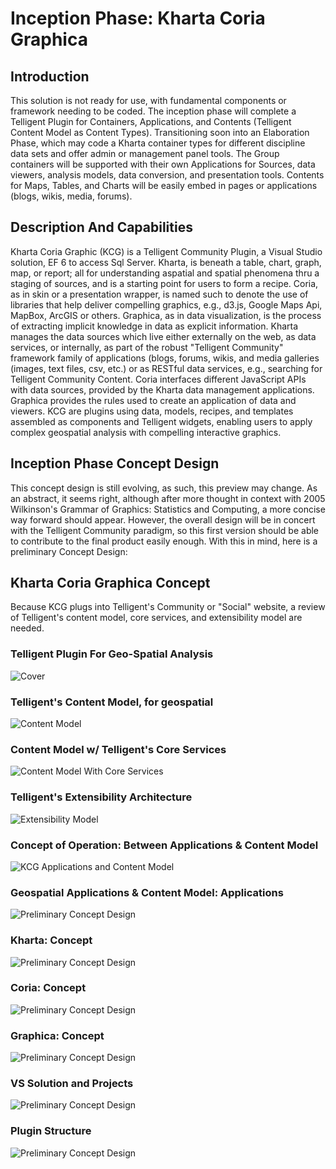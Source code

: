 # Inception Phase: Kharta Coria Graphica
## Introduction
This solution is not ready for use, with fundamental components or framework needing to be coded. The inception phase will complete a Telligent Plugin for Containers, Applications, and Contents (Telligent Content Model as Content Types). Transitioning soon into an Elaboration Phase, which may code a Kharta container types for different discipline data sets and offer admin or management panel tools. The Group containers will be supported with their own Applications for Sources, data viewers, analysis models, data conversion, and presentation tools. Contents for Maps, Tables, and Charts will be easily embed in pages or applications (blogs, wikis, media, forums).
## Description And Capabilities
Kharta Coria Graphic (KCG) is a Telligent Community Plugin, a Visual Studio solution, EF 6 to access Sql Server.  Kharta, is beneath a table, chart, graph, map, or report; all for understanding aspatial and spatial phenomena thru a staging of sources, and is a starting point for users to form a recipe.  Coria, as in skin or a presentation wrapper, is named such to denote the use of libraries that help deliver compelling graphics, e.g., d3.js, Google Maps Api, MapBox, ArcGIS or others.  Graphica, as in data visualization, is the process of extracting implicit knowledge in data as explicit information.  Kharta manages the data sources which live either externally on the web, as data services, or internally, as part of the robust "Telligent Community" framework family of applications (blogs, forums, wikis, and media galleries (images, text files, csv, etc.) or as RESTful data services, e.g., searching for Telligent Community Content.  Coria interfaces different JavaScript APIs with data sources, provided by the Kharta data management applications.  Graphica provides the rules used to create an application of data and viewers. KCG are plugins using data, models, recipes, and templates assembled as components and Telligent widgets, enabling users to apply complex geospatial analysis with compelling interactive graphics.
## Inception Phase Concept Design
This concept design is still evolving, as such, this preview may change. As an abstract, it seems right, although after more thought in context with 2005 Wilkinson's Grammar of Graphics: Statistics and Computing, a more concise way forward should appear. However, the overall design will be in concert with the Telligent Community paradigm, so this first version should be able to contribute to the final product easily enough.  With this in mind, here is a preliminary Concept Design:
## Kharta Coria Graphica Concept
Because KCG plugs into Telligent's Community or "Social" website, a review of Telligent's content model, core services, and extensibility model are needed.  
### Telligent Plugin For Geo-Spatial Analysis
![Cover](https://raw.githubusercontent.com/powersparks/kharta-coria-graphica/master/Slide1.png)
### Telligent's Content Model, for geospatial
![Content Model](https://raw.githubusercontent.com/powersparks/kharta-coria-graphica/master/Slide2.png)
### Content Model w/ Telligent's Core Services
![Content Model With Core Services](https://raw.githubusercontent.com/powersparks/kharta-coria-graphica/master/Slide3.png)
### Telligent's Extensibility Architecture
![Extensibility Model](https://raw.githubusercontent.com/powersparks/kharta-coria-graphica/master/Slide4.png)
### Concept of Operation: Between Applications & Content Model
![KCG Applications and Content Model ](https://raw.githubusercontent.com/powersparks/kharta-coria-graphica/master/Slide5.png)
### Geospatial Applications & Content Model: Applications
![Preliminary Concept Design](https://raw.githubusercontent.com/powersparks/kharta-coria-graphica/master/Slide6.png)
### Kharta: Concept
![Preliminary Concept Design](https://raw.githubusercontent.com/powersparks/kharta-coria-graphica/master/Slide7.png)
### Coria: Concept
![Preliminary Concept Design](https://raw.githubusercontent.com/powersparks/kharta-coria-graphica/master/Slide8.png)
### Graphica: Concept
![Preliminary Concept Design](https://raw.githubusercontent.com/powersparks/kharta-coria-graphica/master/Slide9.png)
### VS Solution and Projects
![Preliminary Concept Design](https://raw.githubusercontent.com/powersparks/kharta-coria-graphica/master/Slide10.png)
### Plugin Structure
![Preliminary Concept Design](https://raw.githubusercontent.com/powersparks/kharta-coria-graphica/master/Slide11.png)
